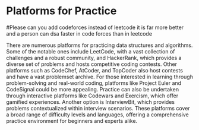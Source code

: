 # Platforms for Practice
#Please can you add codeforces instead of leetcode it is far more better and a person can dsa faster in code forces than in leetcode

There are numerous platforms for practicing data structures and algorithms. Some of the notable ones include LeetCode, with a vast collection of challenges and a robust community, and HackerRank, which provides a diverse set of problems and hosts competitive coding contests. Other platforms such as CodeChef, AtCoder, and TopCoder also host contests and have a vast problemset archive. For those interested in learning through problem-solving and real-world coding, platforms like Project Euler and CodeSignal could be more appealing. Practice can also be undertaken through interactive platforms like Codewars and Exercism, which offer gamified experiences. Another option is InterviewBit, which provides problems contextualized within interview scenarios. These platforms cover a broad range of difficulty levels and languages, offering a comprehensive practice environment for beginners and experts alike.
